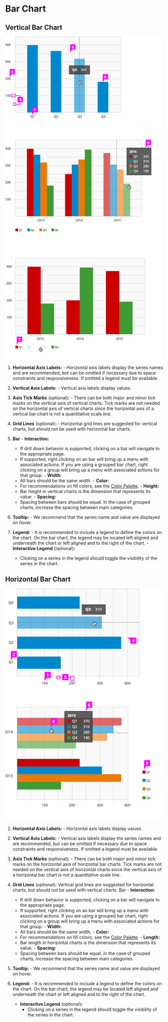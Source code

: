 # Bar Chart

## Vertical Bar Chart
![#vertical-bar-chart-callout-1](img/bar-chart-vertical-callout-1.png)

  1. **Horizontal Axis Labels:**
    - Horizontal axis labels display the series names and are recommended, but can be omitted if necessary due to space constraints and responsiveness. If omitted a legend must be available.

  1. **Vertical Axis Labels:**
    - Vertical axis labels display values.

  1. **Axis Tick Marks** (optional)**:**
    - There can be both major and minor tick marks on the vertical axis of vertical charts. Tick marks are not needed on the horizontal axis of vertical charts since the horizontal axis of a vertical bar chart is not a quantitative scale line.

  1. **Grid Lines** (optional)**:**
    - Horizontal grid lines are suggested for vertical charts, but should not be used with horizontal bar charts.

  1. **Bar**
    - **Interaction:**
      - If drill down behavior is supported, clicking on a bar will navigate to the appropriate page.
      - If supported, right clicking on an bar will bring up a menu with associated actions. If you are using a grouped bar chart, right clicking on a group will bring up a menu with associated actions for that group.
    - **Width:**
      - All bars should be the same width.
    - **Color:**
      - For recommendations on fill colors, see the [Color Palette](https://www.patternfly.org/styles/color-palette/).
    - **Height:**
      - Bar height in vertical charts is the dimension that represents its value.
    - **Spacing:**
      - Spacing between bars should be equal. In the case of grouped charts, increase the spacing between main categories.

  1. **Tooltip:**
    - We recommend that the series name and value are displayed on hover.

  1. **Legend:**
    - It is recommended to include a legend to define the colors on the chart. On the bar chart, the legend may be located left aligned and underneath the chart or left aligned and to the right of the chart.
    - **Interactive Legend** (optional)**:**
      - Clicking on a series in the legend should toggle the visibility of the series in the chart.

## Horizontal Bar Chart
![#horizontal-bar-chart-callout-1](img/bar-chart-horizontal-callout-1.png)

  1. **Horizontal Axis Labels:**
    - Horizontal axis labels display values.

  1. **Vertical Axis Labels:**
    - Vertical axis labels display the series names and are recommended, but can be omitted if necessary due to space constraints and responsiveness. If omitted a legend must be available.

  1. **Axis Tick Marks** (optional)**:**
    - There can be both major and minor tick marks on the horizontal axis of horizontal bar charts. Tick marks are not needed on the vertical axis of horizontal charts since the vertical axis of a horizontal bar chart is not a quantitative scale line.

  1. **Grid Lines** (optional)**:** Vertical grid lines are suggested for horizontal charts, but should not be used with vertical charts.
Bar
    - **Interaction:**
      - If drill down behavior is supported, clicking on a bar will navigate to the appropriate page.
      - If supported, right clicking on an bar will bring up a menu with associated actions. If you are using a grouped bar chart, right clicking on a group will bring up a menu with associated actions for that group.
    - **Width:**
      - All bars should be the same width.
    - **Color:**
      - For recommendations on fill colors, see the [Color Palette](https://www.patternfly.org/styles/color-palette/).
    - **Length:**
      - Bar length in horizontal charts is the dimension that represents its value.
    - **Spacing:**
      - Spacing between bars should be equal. In the case of grouped charts, increase the spacing between main categories.

  1. **Tooltip:**
    - We recommend that the series name and value are displayed on hover.

  1. **Legend:**
    - It is recommended to include a legend to define the colors on the chart. On the bar chart, the legend may be located left aligned and underneath the chart or left aligned and to the right of the chart.
      - **Interactive Legend** (optional)**:**
        - Clicking on a series in the legend should toggle the visibility of the series in the chart.
